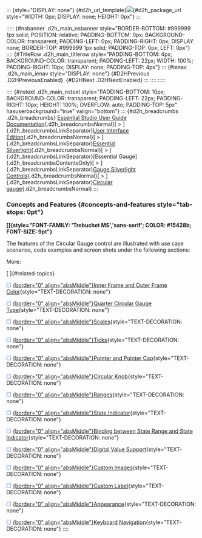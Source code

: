::: {style="DISPLAY: none"}
[](ms-xhelp:///?Id=d2h_url_template){#d2h_url_template}![](!package_url!){#d2h_package_url style="WIDTH: 0px; DISPLAY: none; HEIGHT: 0px"}
:::

::::: {#nsbanner .d2h_main_nsbanner style="BORDER-BOTTOM: #999999 1px solid; POSITION: relative; PADDING-BOTTOM: 0px; BACKGROUND-COLOR: transparent; PADDING-LEFT: 0px; PADDING-RIGHT: 0px; DISPLAY: none; BORDER-TOP: #999999 1px solid; PADDING-TOP: 0px; LEFT: 0px"}
:::: {#TitleRow .d2h_main_titlerow style="PADDING-BOTTOM: 4px; BACKGROUND-COLOR: transparent; PADDING-LEFT: 22px; WIDTH: 100%; PADDING-RIGHT: 10px; DISPLAY: none; PADDING-TOP: 4px"}
::: {#ienav .d2h_main_ienav style="DISPLAY: none"}
[](ms-xhelp:///?Id=18c91374-412c-49b8-aa16-f0345764600f){#D2HPrevious .D2HPreviousEnabled}  [](ms-xhelp:///?Id=8fb3140b-fca9-4cff-86a3-ed8b0558f769){#D2HNext .D2HNextEnabled}
:::
::::
:::::

:::: {#nstext .d2h_main_nstext style="PADDING-BOTTOM: 10px; BACKGROUND-COLOR: transparent; PADDING-LEFT: 22px; PADDING-RIGHT: 10px; HEIGHT: 100%; OVERFLOW: auto; PADDING-TOP: 5px" hasuserbackground="true" valign="bottom"}
::: {#d2h_breadcrumbs .d2h_breadcrumbs}
[Essential Studio User Guide Documentation](ms-xhelp:///?Id=12457748-09e3-4d74-a240-8e049cedf030){.d2h_breadcrumbsNormal}[ \> ]{.d2h_breadcrumbsLinkSeparator}[User Interface Edition](ms-xhelp:///?Id=c29296b7-531c-413b-a0ec-488ca1f7f669){.d2h_breadcrumbsNormal}[ \> ]{.d2h_breadcrumbsLinkSeparator}[Essential Silverlight](ms-xhelp:///?Id=66221bd1-ba2e-43c2-94a7-618f50e01d24){.d2h_breadcrumbsNormal}[ \> ]{.d2h_breadcrumbsLinkSeparator}[Essential Gauge]{.d2h_breadcrumbsContentsOnly}[ \> ]{.d2h_breadcrumbsLinkSeparator}[Gauge Silverlight Controls](ms-xhelp:///?Id=2aa30536-8fa9-44cb-86d8-9b0ebe0ae319){.d2h_breadcrumbsNormal}[ \> ]{.d2h_breadcrumbsLinkSeparator}[Circular gauge](ms-xhelp:///?Id=726ce58b-15c5-422a-9a75-2db734c9ca34){.d2h_breadcrumbsNormal}
:::

### Concepts and Features {#concepts-and-features style="tab-stops: 0pt"}

**[]{style="FONT-FAMILY: 'Trebuchet MS','sans-serif'; COLOR: #15428b; FONT-SIZE: 9pt"}** 

The features of the Circular Gauge control are illustrated with use case scenarios, code examples and screen shots under the following sections:

More:

[ ]{#related-topics}

[![](button.gif){border="0" align="absMiddle"}Inner Frame and Outer Frame Color](ms-xhelp:///?Id=14d6a543-19d9-4157-bdfa-366009390f19){style="TEXT-DECORATION: none"}

[![](button.gif){border="0" align="absMiddle"}Quarter Circular Gauge Type](ms-xhelp:///?Id=30992577-139c-4d01-b43d-853c1f984a23){style="TEXT-DECORATION: none"}

[![](button.gif){border="0" align="absMiddle"}Scales](ms-xhelp:///?Id=b39522a7-75ee-405f-a9fb-18386c06e9ce){style="TEXT-DECORATION: none"}

[![](button.gif){border="0" align="absMiddle"}Ticks](ms-xhelp:///?Id=70538562-5dd1-413a-82d9-674d83efdcf5){style="TEXT-DECORATION: none"}

[![](button.gif){border="0" align="absMiddle"}Pointer and Pointer Cap](ms-xhelp:///?Id=e5fe48d4-f6ae-4aba-835a-8e0ddb977b28){style="TEXT-DECORATION: none"}

[![](button.gif){border="0" align="absMiddle"}Circular Knob](ms-xhelp:///?Id=643d6fb0-8435-4779-8b5f-34013b86c61c){style="TEXT-DECORATION: none"}

[![](button.gif){border="0" align="absMiddle"}Ranges](ms-xhelp:///?Id=37dc2abb-d6d0-472c-b3d8-42a152450bf2){style="TEXT-DECORATION: none"}

[![](button.gif){border="0" align="absMiddle"}State Indicator](ms-xhelp:///?Id=717678be-2620-48ea-8fcb-57e704d1cfa2){style="TEXT-DECORATION: none"}

[![](button.gif){border="0" align="absMiddle"}Binding between State Range and State Indicator](ms-xhelp:///?Id=eec5e381-e6e6-45c7-85db-091ff3b2e3e3){style="TEXT-DECORATION: none"}

[![](button.gif){border="0" align="absMiddle"}Digital Value Support](ms-xhelp:///?Id=a474728c-e506-4c33-a0dc-2536e02f8535){style="TEXT-DECORATION: none"}

[![](button.gif){border="0" align="absMiddle"}Custom Images](ms-xhelp:///?Id=d2ee16b0-578f-4379-b274-783e16d43967){style="TEXT-DECORATION: none"}

[![](button.gif){border="0" align="absMiddle"}Custom Label](ms-xhelp:///?Id=3687bc4c-64dc-4863-a3c6-0357a758c494){style="TEXT-DECORATION: none"}

[![](button.gif){border="0" align="absMiddle"}Appearance](ms-xhelp:///?Id=a496ba0d-cb5d-4ee0-8e12-5a3eb65b1769){style="TEXT-DECORATION: none"}

[![](button.gif){border="0" align="absMiddle"}Keyboard Navigation](ms-xhelp:///?Id=6d4fe611-f754-444c-8f1d-0421dd35f880){style="TEXT-DECORATION: none"}
::::
